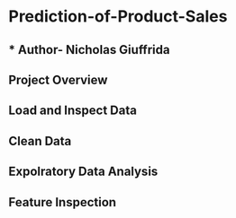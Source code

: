 # Prediction-of-Product-Sales
## * Author- Nicholas Giuffrida
## Project Overview
## Load and Inspect Data
## 
## Clean Data
## Expolratory Data Analysis
## Feature Inspection
